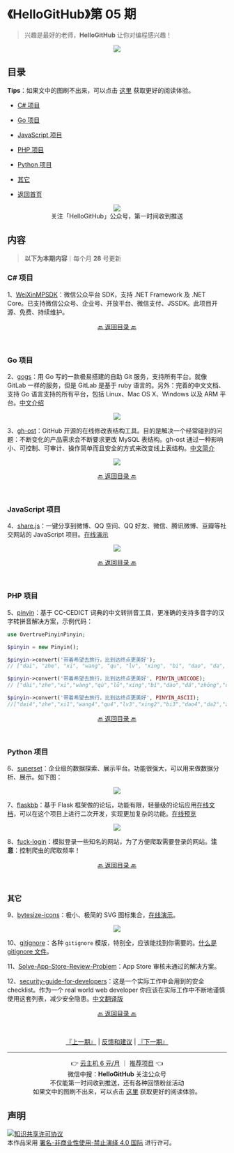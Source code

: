 # 《HelloGitHub》第 05 期
> 兴趣是最好的老师，**HelloGitHub** 让你对编程感兴趣！
<p align="center">
    <img src='https://raw.githubusercontent.com/521xueweihan/img/master/hellogithub/01/img/hello-github.jpg' style="max-width:100%;"></img>
</p>

## 目录

**Tips**：如果文中的图刷不出来，可以点击 [这里](https://hellogithub.com/periodical/volume/05/) 获取更好的阅读体验。

- [C# 项目](#C-项目)
- [Go 项目](#Go-项目)
- [JavaScript 项目](#JavaScript-项目)
- [PHP 项目](#PHP-项目)
- [Python 项目](#Python-项目)
- [其它](#其它)


- [返回首页](https://github.com/521xueweihan/HelloGitHub#%E5%86%85%E5%AE%B9)

<p align="center">
  <img src="https://raw.githubusercontent.com/521xueweihan/img/master/hellogithub/logo/weixin.png" style="max-width:30%;"></img><br>
关注「HelloGitHub」公众号，第一时间收到推送
</p>

## 内容
> **以下为本期内容**｜每个月 **28** 号更新

### C# 项目
1、[WeiXinMPSDK](https://hellogithub.com/periodical/statistics/click/?target=https://github.com/JeffreySu/WeiXinMPSDK)：微信公众平台 SDK，支持 .NET Framework 及 .NET Core。已支持微信公众号、企业号、开放平台、微信支付、JSSDK。此项目开源、免费、持续维护。

<p align="center"><a href="#目录">🔙 返回目录 🔙</a></p><br>

### Go 项目
2、[gogs](https://hellogithub.com/periodical/statistics/click/?target=https://github.com/gogs/gogs)：用 Go 写的一款极易搭建的自助 Git 服务，支持所有平台。就像 GitLab 一样的服务，但是 GitLab 是基于 ruby 语言的。另外：完善的中文文档、支持 Go 语言支持的所有平台，包括 Linux、Mac OS X、Windows 以及 ARM 平台。[中文介绍](https://github.com/gogits/gogs/blob/master/README_ZH.md)


<p align="center"><img src='https://raw.githubusercontent.com/521xueweihan/img/master/hellogithub/05/img/gogs-show-min.png' style="max-width:80%; max-height=80%;"></img></p>

3、[gh-ost](https://hellogithub.com/periodical/statistics/click/?target=https://github.com/github/gh-ost)：GitHub 开源的在线修改表结构工具。目的是解决一个经常碰到的问题：不断变化的产品需求会不断要求更改 MySQL 表结构。gh-ost 通过一种影响小、可控制、可审计、操作简单而且安全的方式来改变线上表结构。[中文简介](http://www.infoq.com/cn/news/2016/08/GitHub-MySQL-gh-ost?utm_campaign=infoq_content&utm_source=infoq&utm_medium=feed&utm_term=global)


<p align="center"><img src='https://raw.githubusercontent.com/521xueweihan/img/master/hellogithub/05/img/gh-ost-general-flow-min.png' style="max-width:80%; max-height=80%;"></img></p>

<p align="center"><a href="#目录">🔙 返回目录 🔙</a></p><br>

### JavaScript 项目
4、[share.js](https://hellogithub.com/periodical/statistics/click/?target=https://github.com/overtrue/share.js)：一键分享到微博、QQ 空间、QQ 好友、微信、腾讯微博、豆瓣等社交网站的 JavaScript 项目。[在线演示](http://overtrue.me/share.js/)


<p align="center"><img src='https://raw.githubusercontent.com/521xueweihan/img/master/hellogithub/05/img/share-js-show-min.png' style="max-width:80%; max-height=80%;"></img></p>

<p align="center"><a href="#目录">🔙 返回目录 🔙</a></p><br>

### PHP 项目
5、[pinyin](https://hellogithub.com/periodical/statistics/click/?target=https://github.com/overtrue/pinyin)：基于 CC-CEDICT 词典的中文转拼音工具，更准确的支持多音字的汉字转拼音解决方案，示例代码：
```php
use OvertruePinyinPinyin;

$pinyin = new Pinyin();

$pinyin->convert('带着希望去旅行，比到达终点更美好');
// ["dai", "zhe", "xi", "wang", "qu", "lv", "xing", "bi", "dao", "da", "zhong", "dian", "geng", "mei", "hao"]

$pinyin->convert('带着希望去旅行，比到达终点更美好', PINYIN_UNICODE);
// ["dài","zhe","xī","wàng","qù","lǚ","xíng","bǐ","dào","dá","zhōng","diǎn","gèng","měi","hǎo"]

$pinyin->convert('带着希望去旅行，比到达终点更美好', PINYIN_ASCII);
//["dai4","zhe","xi1","wang4","qu4","lv3","xing2","bi3","dao4","da2","zhong1","dian3","geng4","mei3","hao3"]
```

<p align="center"><a href="#目录">🔙 返回目录 🔙</a></p><br>

### Python 项目
6、[superset](https://hellogithub.com/periodical/statistics/click/?target=https://github.com/apache/superset)：企业级的数据探索、展示平台。功能很强大，可以用来做数据分析、展示。如下图：


<p align="center"><img src='https://raw.githubusercontent.com/521xueweihan/img/master/hellogithub/05/img/superset-min.png' style="max-width:80%; max-height=80%;"></img></p>

7、[flaskbb](https://hellogithub.com/periodical/statistics/click/?target=https://github.com/flaskbb/flaskbb)：基于 Flask 框架做的论坛，功能有限，轻量级的论坛应用[在线文档](https://flaskbb.readthedocs.io/en/latest/index.html)，可以在这个项目上进行二次开发，实现更加复杂的功能。[在线预览](https://forums.flaskbb.org)


<p align="center"><img src='https://raw.githubusercontent.com/521xueweihan/img/master/hellogithub/05/img/flask-bb-show-min.png' style="max-width:80%; max-height=80%;"></img></p>

8、[fuck-login](https://hellogithub.com/periodical/statistics/click/?target=https://github.com/xchaoinfo/fuck-login)：模拟登录一些知名的网站，为了方便爬取需要登录的网站。**注意**：控制爬虫的爬取频率！

<p align="center"><a href="#目录">🔙 返回目录 🔙</a></p><br>

### 其它
9、[bytesize-icons](https://hellogithub.com/periodical/statistics/click/?target=https://github.com/danklammer/bytesize-icons)：极小、极简的 SVG 图标集合，[在线演示](http://danklammer.com/articles/svg-stroke-ftw/#give-it-a-spin)。


<p align="center"><img src='https://raw.githubusercontent.com/521xueweihan/img/master/hellogithub/05/img/bytesize-icons-show-min.png' style="max-width:80%; max-height=80%;"></img></p>

10、[gitignore](https://hellogithub.com/periodical/statistics/click/?target=https://github.com/github/gitignore)：各种 `gitignore` 模版，特别全，应该能找到你需要的。[什么是 gitignore 文件](http://gitbook.liuhui998.com/4_1.html)。

11、[Solve-App-Store-Review-Problem](https://hellogithub.com/periodical/statistics/click/?target=https://github.com/wg689/Solve-App-Store-Review-Problem)：App Store 审核未通过的解决方案。

12、[security-guide-for-developers](https://hellogithub.com/periodical/statistics/click/?target=https://github.com/FallibleInc/security-guide-for-developers)：这是一个实际工作中会用到的安全 checklist。作为一个 real world web developer 你应该在实际工作中不断地谨慎使用这套列表，减少安全隐患。[中文翻译版](https://github.com/FallibleInc/security-guide-for-developers/blob/master/README-zh.md)

<p align="center"><a href="#目录">🔙 返回目录 🔙</a></p><br>



<p align="center">
    <a href="https://github.com/521xueweihan/HelloGitHub/blob/master/content/04/HelloGitHub04.md">『上一期』</a> | <a href='https://github.com/521xueweihan/HelloGitHub/issues/899'>反馈和建议</a> | <a href="https://github.com/521xueweihan/HelloGitHub/blob/master/content/06/HelloGitHub06.md">『下一期』</a>
</p>

---
<p align="center">
    👉 <a href='https://www.ucloud.cn/site/active/kuaijie.html?invitation_code=C1xF2ECA89A2592'>云主机 6 元/月</a> ｜ <a href='https://github.com/521xueweihan/HelloGitHub/issues/new'>推荐项目</a> 👈<br>
    微信中搜：<strong>HelloGitHub</strong> 关注公众号<br>
    不仅能第一时间收到推送，还有各种回馈粉丝活动<br>
    如果文中的图刷不出来，可以点击 <a href='https://hellogithub.com/periodical/volume/05/'>这里</a> 获取更好的阅读体验。
</p>

## 声明
<a rel="license" href="https://creativecommons.org/licenses/by-nc-nd/4.0/deed.zh"><img alt="知识共享许可协议" style="border-width: 0" src="https://licensebuttons.net/l/by-nc-nd/4.0/88x31.png"></a><br>本作品采用 <a rel="license" href="https://creativecommons.org/licenses/by-nc-nd/4.0/deed.zh">署名-非商业性使用-禁止演绎 4.0 国际</a> 进行许可。
